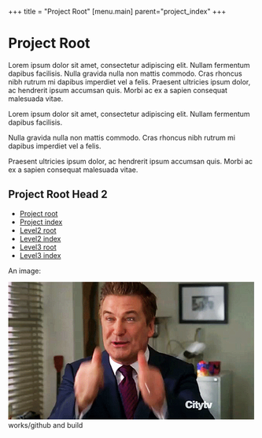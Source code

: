 +++
title = "Project Root"
[menu.main]
parent="project_index"
+++

# Project Root

Lorem ipsum dolor sit amet, consectetur adipiscing elit. Nullam fermentum dapibus facilisis. Nulla gravida nulla non mattis commodo. Cras rhoncus nibh rutrum mi dapibus imperdiet vel a felis. Praesent ultricies ipsum dolor, ac hendrerit ipsum accumsan quis. Morbi ac ex a sapien consequat malesuada vitae.


Lorem ipsum dolor sit amet, consectetur adipiscing elit. Nullam fermentum dapibus facilisis. 

Nulla gravida nulla non mattis commodo. Cras rhoncus nibh rutrum mi dapibus imperdiet vel a felis. 

Praesent ultricies ipsum dolor, ac hendrerit ipsum accumsan quis. Morbi ac ex a sapien consequat malesuada vitae.


## Project Root Head 2

* [Project root](rootfile.md)
* [Project index](index.md)
* [Level2 root](level2/2-root.md)
* [Level2 index](level2/index.md)
* [Level3 root](level2/level3/3-root.md)
* [Level3 index](level2/level3/index.md)

An image:

![add](level2/images/baldwin.gif) works/github and build